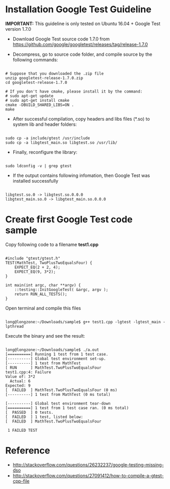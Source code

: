 Installation Google Test Guideline
==================================
**IMPORTANT:** This guideline is only tested on Ubuntu 16.04 + Google Test version 1.7.0
- Download Google Test source code 1.7.0 from https://github.com/google/googletest/releases/tag/release-1.7.0

- Decompress, go to source code folder, and compile source by the following commands:
<pre><code>
# Suppose that you downloaded the .zip file
unzip googletest-release-1.7.0.zip
cd googletest-release-1.7.0

# If you don't have cmake, please install it by the command:
# sudo apt-get update
# sudo apt-get install cmake
cmake -DBUILD_SHARED_LIBS=ON .
make
</code></pre>

- After successful compilation, copy headers and libs files (*.so) to system lib and header folders:
<pre><code>
sudo cp -a include/gtest /usr/include
sudo cp -a libgtest_main.so libgtest.so /usr/lib/
</code></pre>

- Finally, reconfigure the library:
<pre><code>
sudo ldconfig -v | grep gtest
</code></pre>

- If the output contains following infomation, then Google Test was installed successfully
<pre><code>
libgtest.so.0 -> libgtest.so.0.0.0
libgtest_main.so.0 -> libgtest_main.so.0.0.0
</code></pre>

Create first Google Test code sample
====================================
Copy following code to a filename **test1.cpp**
<pre><code>
#include "gtest/gtest.h"
TEST(MathTest, TwoPlusTwoEqualsFour) {
    EXPECT_EQ(2 + 2, 4);
    EXPECT_EQ(9, 3*2);
}

int main(int argc, char **argv) {
    ::testing::InitGoogleTest( &argc, argv );
    return RUN_ALL_TESTS();
}
</code></pre>

Open terminal and compile this files
<pre><code>
long@longzone:~/Downloads/sample$ g++ test1.cpp -lgtest -lgtest_main -lpthread
</code></pre>

Execute the binary and see the result:
<pre><code>
long@longzone:~/Downloads/sample$ ./a.out
[==========] Running 1 test from 1 test case.
[----------] Global test environment set-up.
[----------] 1 test from MathTest
[ RUN      ] MathTest.TwoPlusTwoEqualsFour
test1.cpp:4: Failure
Value of: 3*2
  Actual: 6
Expected: 9
[  FAILED  ] MathTest.TwoPlusTwoEqualsFour (0 ms)
[----------] 1 test from MathTest (0 ms total)

[----------] Global test environment tear-down
[==========] 1 test from 1 test case ran. (0 ms total)
[  PASSED  ] 0 tests.
[  FAILED  ] 1 test, listed below:
[  FAILED  ] MathTest.TwoPlusTwoEqualsFour

 1 FAILED TEST
</code></pre>


Reference
=========
- http://stackoverflow.com/questions/26232237/google-testing-missing-dso
- http://stackoverflow.com/questions/27091412/how-to-compile-a-gtest-cpp-file